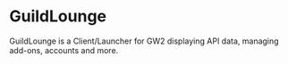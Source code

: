 # GuildLounge
GuildLounge is a Client/Launcher for GW2 displaying API data, managing add-ons, accounts and more.
